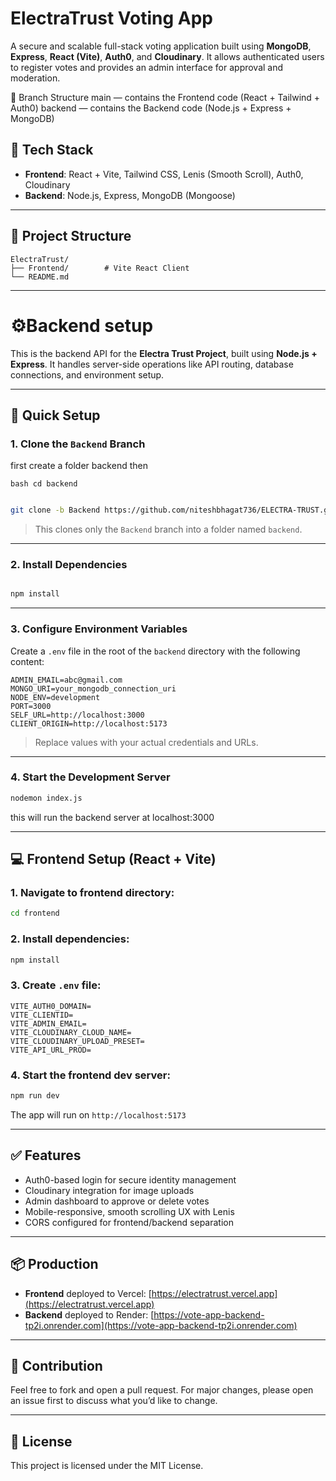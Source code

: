 # ElectraTrust Voting App

A secure and scalable full-stack voting application built using **MongoDB**, **Express**, **React (Vite)**, **Auth0**, and **Cloudinary**. It allows authenticated users to register votes and provides an admin interface for approval and moderation.

📁 Branch Structure
main — contains the Frontend code (React + Tailwind + Auth0)
backend — contains the Backend code (Node.js + Express + MongoDB)

## 🚀 Tech Stack

* **Frontend**: React + Vite, Tailwind CSS, Lenis (Smooth Scroll), Auth0, Cloudinary
* **Backend**: Node.js, Express, MongoDB (Mongoose)

---

## 📁 Project Structure

```
ElectraTrust/
├── Frontend/        # Vite React Client
└── README.md
```

---

# ⚙️Backend setup

This is the backend API for the **Electra Trust Project**, built using **Node.js + Express**. It handles server-side operations like API routing, database connections, and environment setup.

---

## 🚀 Quick Setup

### 1. Clone the `Backend` Branch
first create a folder backend then  

```bash cd backend ```

```bash

git clone -b Backend https://github.com/niteshbhagat736/ELECTRA-TRUST.git

```

> This clones only the `Backend` branch into a folder named `backend`.

---

### 2. Install Dependencies

```bash

npm install

```

---

### 3. Configure Environment Variables

Create a `.env` file in the root of the `backend` directory with the following content:

```env
ADMIN_EMAIL=abc@gmail.com
MONGO_URI=your_mongodb_connection_uri
NODE_ENV=development
PORT=3000
SELF_URL=http://localhost:3000
CLIENT_ORIGIN=http://localhost:5173
```

> Replace values with your actual credentials and URLs.

---

### 4. Start the Development Server

```bash
nodemon index.js
```

this will run the backend server at localhost:3000

---

## 💻 Frontend Setup (React + Vite)

### 1. Navigate to frontend directory:

```bash
cd frontend
```

### 2. Install dependencies:

```bash
npm install
```

### 3. Create `.env` file:

```env
VITE_AUTH0_DOMAIN=
VITE_CLIENTID=
VITE_ADMIN_EMAIL=
VITE_CLOUDINARY_CLOUD_NAME=
VITE_CLOUDINARY_UPLOAD_PRESET=
VITE_API_URL_PROD=
```

### 4. Start the frontend dev server:

```bash
npm run dev
```

The app will run on `http://localhost:5173`

---

## ✅ Features

* Auth0-based login for secure identity management
* Cloudinary integration for image uploads
* Admin dashboard to approve or delete votes
* Mobile-responsive, smooth scrolling UX with Lenis
* CORS configured for frontend/backend separation

---

## 📦 Production

* **Frontend** deployed to Vercel: [https://electratrust.vercel.app](https://electratrust.vercel.app)
* **Backend** deployed to Render: [https://vote-app-backend-tp2i.onrender.com](https://vote-app-backend-tp2i.onrender.com)

---

## 🤝 Contribution

Feel free to fork and open a pull request. For major changes, please open an issue first to discuss what you’d like to change.

---

## 📜 License

This project is licensed under the MIT License.


